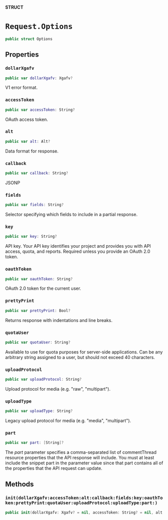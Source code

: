 **STRUCT**

# `Request.Options`

```swift
public struct Options
```

## Properties
### `dollarXgafv`

```swift
public var dollarXgafv: Xgafv?
```

V1 error format.

### `accessToken`

```swift
public var accessToken: String?
```

OAuth access token.

### `alt`

```swift
public var alt: Alt?
```

Data format for response.

### `callback`

```swift
public var callback: String?
```

JSONP

### `fields`

```swift
public var fields: String?
```

Selector specifying which fields to include in a partial response.

### `key`

```swift
public var key: String?
```

API key. Your API key identifies your project and provides you with API access, quota, and reports. Required unless you provide an OAuth 2.0 token.

### `oauthToken`

```swift
public var oauthToken: String?
```

OAuth 2.0 token for the current user.

### `prettyPrint`

```swift
public var prettyPrint: Bool?
```

Returns response with indentations and line breaks.

### `quotaUser`

```swift
public var quotaUser: String?
```

Available to use for quota purposes for server-side applications. Can be any arbitrary string assigned to a user, but should not exceed 40 characters.

### `uploadProtocol`

```swift
public var uploadProtocol: String?
```

Upload protocol for media (e.g. "raw", "multipart").

### `uploadType`

```swift
public var uploadType: String?
```

Legacy upload protocol for media (e.g. "media", "multipart").

### `part`

```swift
public var part: [String]?
```

The *part* parameter specifies a comma-separated list of commentThread resource properties that the API response will include. You must at least include the snippet part in the parameter value since that part contains all of the properties that the API request can update.

## Methods
### `init(dollarXgafv:accessToken:alt:callback:fields:key:oauthToken:prettyPrint:quotaUser:uploadProtocol:uploadType:part:)`

```swift
public init(dollarXgafv: Xgafv? = nil, accessToken: String? = nil, alt: Alt? = nil, callback: String? = nil, fields: String? = nil, key: String? = nil, oauthToken: String? = nil, prettyPrint: Bool? = nil, quotaUser: String? = nil, uploadProtocol: String? = nil, uploadType: String? = nil, part: [String]? = nil)
```
